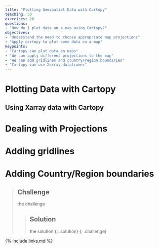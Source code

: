 ```yaml
---
title: "Plotting Geospatial Data with Cartopy"
teaching: 30
exercises: 20
questions:
- "How do I plot data on a map using Cartopy?"
objectives:
- "Understand the need to choose appropriate map projections"
- "Apply cartopy to plot some data on a map"
keypoints:
- "Cartopy can plot data on maps"
- "We can apply different projections to the map"
- "We can add gridlines and country/region boundaries"
- "Cartopy can use Xarray dataframes"
---
```


# Plotting Data with Cartopy

## Using Xarray data with Cartopy

# Dealing with Projections

# Adding gridlines

# Adding Country/Region boundaries


> ## Challenge
> the challenge
>> ## Solution
>> the solution
> {: .solution}
{: .challenge}


{% include links.md %}
